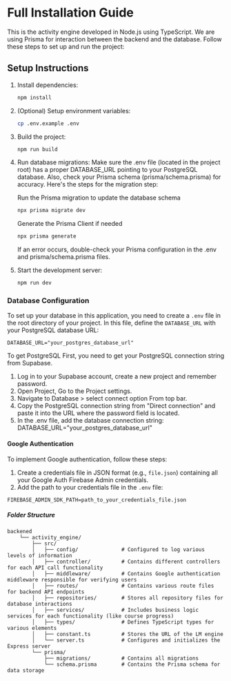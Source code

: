 # Full Installation Guide
This is the activity engine developed in Node.js using TypeScript. We are using Prisma for interaction between the backend and the database.
Follow these steps to set up and run the project:

## Setup Instructions

1. Install dependencies:
    ```bash
    npm install
    ```
2. (Optional) Setup environment variables:
    ```bash
    cp .env.example .env
    ```
3. Build the project:
    ```bash
    npm run build
    ```
4. Run database migrations:
    Make sure the .env file (located in the project root) has a proper DATABASE_URL pointing to your PostgreSQL database. Also, check your Prisma schema (prisma/schema.prisma) for accuracy. Here's the steps for the migration step:

    
    
    Run the Prisma migration to update the database schema
     ```bash
    npx prisma migrate dev
    ```
     Generate the Prisma Client if needed
     ```bash
    npx prisma generate
    ```
     If an error occurs, double-check your Prisma configuration in the .env and prisma/schema.prisma files.
    
5. Start the development server:
    ```bash
    npm run dev
    ```

### Database Configuration

To set up your database in this application, you need to create a `.env` file in the root directory of your project. In this file, define the `DATABASE_URL` with your PostgreSQL database URL:

```
DATABASE_URL="your_postgres_database_url"

```
To get PostgreSQL First, you need to get your PostgreSQL connection string from Supabase.

1. Log in to your Supabase account, create a new project and remember password.
2. Open Project, Go to the Project settings.
3. Navigate to Database >  select connect option From top bar.
4. Copy the PostgreSQL connection string from "Direct connection" and paste it into the URL where the password field is located.
5. In the .env file, add the database connection string: DATABASE_URL="your_postgres_database_url"

#### Google Authentication

To implement Google authentication, follow these steps:

1. Create a credentials file in JSON format (e.g., `file.json`) containing all your Google Auth Firebase Admin credentials.
2. Add the path to your credentials file in the `.env` file:

```
FIREBASE_ADMIN_SDK_PATH=path_to_your_credentials_file.json
```

##### Folder Structure

```
backened
    └── activity_engine/  
        ├── src/  
        │   ├── config/              # Configured to log various levels of information  
        │   ├── controller/          # Contains different controllers for each API call functionality  
        │   ├── middleware/          # Contains Google authentication middleware responsible for verifying users  
        │   ├── routes/              # Contains various route files for backend API endpoints  
        │   ├── repositories/        # Stores all repository files for database interactions  
        │   ├── services/            # Includes business logic services for each functionality (like course progress)  
        │   ├── types/               # Defines TypeScript types for various elements  
        │   ├── constant.ts          # Stores the URL of the LM engine  
        │   └── server.ts            # Configures and initializes the Express server  
        └── prisma/  
            ├── migrations/          # Contains all migrations  
            └── schema.prisma        # Contains the Prisma schema for data storage  

```